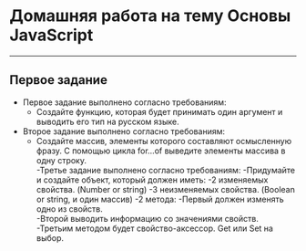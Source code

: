 # Домашняя работа на тему Основы JavaScript
___________________
## Первое задание
- Первое задание выполнено согласно требованиям:
  - Создайте функцию, которая будет принимать один аргумент и выводить его тип на русском языке.
- Второе задание выполнено согласно требованиям:
  - Создайте массив, элементы которого составляют осмысленную фразу. С помощью цикла for…of выведите элементы массива в одну строку.  
-Третье задание выполнено согласно требованиям:
  -Придумайте и создайте объект, который должен иметь: 
     -2 изменяемых свойства. (Number or string) 
     -3 неизменяемых свойства. (Boolean or string, и один массив) 
     -2 метода: 
       -Первый должен изменять одно из свойств.  
       -Второй выводить информацию со значениями свойств. 
       -Третьим методом будет свойство-аксессор. Get или Set на выбор. 
